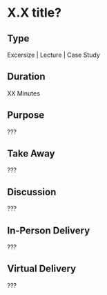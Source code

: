 # X.X title?

## Type

Excersize | Lecture | Case Study

## Duration

XX Minutes

## Purpose

???

## Take Away

???

## Discussion

???

## In-Person Delivery

???

## Virtual Delivery

???
